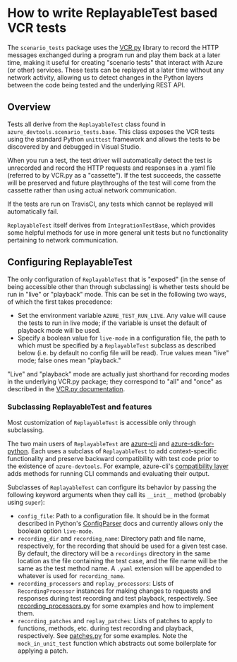 # How to write ReplayableTest based VCR tests

The `scenario_tests` package uses the [VCR.py](https://pypi.python.org/pypi/vcrpy) library
to record the HTTP messages exchanged during a program run
and play them back at a later time,
making it useful for creating "scenario tests"
that interact with Azure (or other) services.
These tests can be replayed at a later time without any network activity,
allowing us to detect changes in the Python layers
between the code being tested and the underlying REST API.


## Overview

Tests all derive from the `ReplayableTest` class
found in `azure_devtools.scenario_tests.base`.
This class exposes the VCR tests using the standard Python `unittest` framework
and allows the tests to be discovered by and debugged in Visual Studio.

When you run a test,
the test driver will automatically detect the test is unrecorded
and record the HTTP requests and responses in a .yaml file
(referred to by VCR.py as a "cassette").
If the test succeeds, the cassette will be preserved
and future playthroughs of the test will come from the cassette
rather than using actual network communication.

If the tests are run on TravisCI,
any tests which cannot be replayed will automatically fail. 

`ReplayableTest` itself derives from `IntegrationTestBase`,
which provides some helpful methods for use in more general unit tests
but no functionality pertaining to network communication.


## Configuring ReplayableTest

The only configuration of `ReplayableTest` that is "exposed"
(in the sense of being accessible other than through subclassing)
is whether tests should be run in "live" or "playback" mode.
This can be set in the following two ways,
of which the first takes precedence:
* Set the environment variable `AZURE_TEST_RUN_LIVE`.
  Any value will cause the tests to run in live mode;
  if the variable is unset the default of playback mode will be used.
* Specify a boolean value for `live-mode` in a configuration file,
  the path to which must be specified by a `ReplayableTest` subclass as described below
  (i.e. by default no config file will be read).
  True values mean "live" mode; false ones mean "playback."

"Live" and "playback" mode are actually just shorthand for recording modes
in the underlying VCR.py package;
they correspond to "all" and "once"
as described in the [VCR.py documentation](http://vcrpy.readthedocs.io/en/latest/usage.html#record-modes).

### Subclassing ReplayableTest and features

Most customization of `ReplayableTest` is accessible only through subclassing.

The two main users of `ReplayableTest` are
[azure-cli](https://github.com/Azure/azure-cli)
and [azure-sdk-for-python](https://github.com/Azure/azure-sdk-for-python).
Each uses a subclass of `ReplayableTest` to add context-specific functionality
and preserve backward compatibility with test code
prior to the existence of `azure-devtools`.
For example, azure-cli's [compatibility layer](https://github.com/Azure/azure-cli/tree/master/src/azure-cli-testsdk) 
adds methods for running CLI commands and evaluating their output.

Subclasses of `ReplayableTest` can configure its behavior
by passing the following keyword arguments when they call
its `__init__` method (probably using `super`):

* `config_file`: Path to a configuration file.
  It should be in the format described in Python's
  [ConfigParser](https://docs.python.org/3/library/configparser.html) docs
  and currently allows only the boolean option `live-mode`.
* `recording_dir` and `recording_name`:
  Directory path and file name, respectively,
  for the recording that should be used for a given test case.
  By default, the directory will be a `recordings` directory
  in the same location as the file containing the test case,
  and the file name will be the same as the test method name.
  A `.yaml` extension will be appended to whatever is used for `recording_name`.
* `recording_processors` and `replay_processors`:
  Lists of `RecordingProcessor` instances for making changes to requests and responses
  during test recording and test playback, respectively.
  See [recording_processors.py](https://github.com/Azure/azure-sdk-for-python/blob/master/tools/azure-devtools/src/azure_devtools/scenario_tests/recording_processors.py)
  for some examples and how to implement them.
* `recording_patches` and `replay_patches`:
  Lists of patches to apply to functions, methods, etc.
  during test recording and playback, respectively.
  See [patches.py](https://github.com/Azure/azure-sdk-for-python/blob/39f2757d504babfa49a70ced87a3150a57b0f462/tools/azure-devtools/src/azure_devtools/scenario_tests/patches.py)
  for some examples. Note the `mock_in_unit_test` function
  which abstracts out some boilerplate for applying a patch.


<!--
Note: This document's source uses
[semantic linefeeds](http://rhodesmill.org/brandon/2012/one-sentence-per-line/)
to make diffs and updates clearer.
-->
